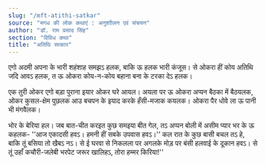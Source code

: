 ```yaml
---
slug: "/mft-atithi-satkar"
source: "मगध की लोक कथाएं : अनुशाीलन एवं संचयन"
author: "डॉ. राम प्रसाद सिंह"
section: "विविध कथा"
title: "अतिथि सत्कार"
---
```

एगो अदमी अपना के भारी शहंशाह समझऽ हलक, बाकि ऊ हलक भारी कंजूस। से ओकरा हीं कोय अतिथि जदि आवऽ हलक, त ऊ ओकरा कोय-न-कोय बहाना बना के टरका देऽ हलक।

एक तुरी ओकर एगो बड़ा पुराना इयार ओकर घरे आयल। अयला पर ऊ ओकरा अप्पन बैठका में बैठयलक,  ओकर कुसल-क्षेम पुछलक आउ बचपन के इयाद करके हँसी-मजाक कयलक। ओकरा पैर धोवे ला ऊ पानी भी मंगवैलक। 

भोर के बेरिया हल। जब बात-चीत करइत कुछ समइया बीत गेल, तऽ अप्पन बोली में असीम प्यार भर के ऊ कहलक- '’आज एकादसी हवऽ। हमनी हीं सबके उपवास हवऽ।'’ कल रात के कुछ बासी बचल तऽ हे, बाकि तूं बसिया तो खैबऽ नऽ। से ई घरवा से निकलला पर अगलके मोड़ पर बंसी हलवाई के दूकान हवऽ। से तूं उहाँ कचौरी-जलेबी भरपेट जरूर खालिहऽ, तोरा हम्मर किरिया!''  